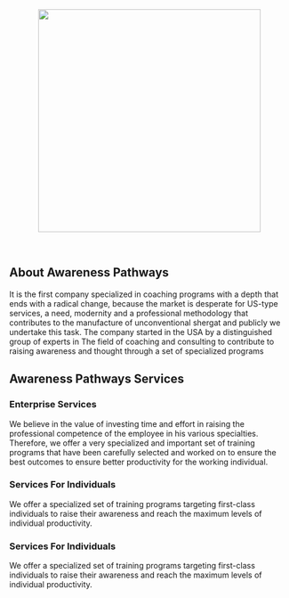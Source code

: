 <br/><p align="center"><img src="https://www.awarenesspathways.com/wp-content/uploads/2022/07/RGB_LS-Reversed-Blue-BG.png" width="400"></p><br/>



## About Awareness Pathways

It is the first company specialized in coaching programs with a depth that ends with a radical change, because the market is desperate for US-type services, a need, modernity and a professional methodology that contributes to the manufacture of unconventional shergat and publicly we undertake this task. The company started in the USA by a distinguished group of experts in The field of coaching and consulting to contribute to raising awareness and thought through a set of specialized programs

## Awareness Pathways Services

### Enterprise Services
We believe in the value of investing time and effort in raising the professional competence of the employee in his various specialties. Therefore, we offer a very specialized and important set of training programs that have been carefully selected and worked on to ensure the best outcomes to ensure better productivity for the working individual.

### Services For Individuals
We offer a specialized set of training programs targeting first-class individuals to raise their awareness and reach the maximum levels of individual productivity.

### Services For Individuals
We offer a specialized set of training programs targeting first-class individuals to raise their awareness and reach the maximum levels of individual productivity.
